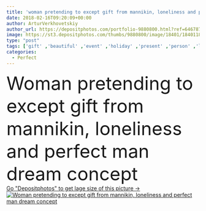 ```yaml
---
title: 'woman pretending to except gift from mannikin, loneliness and perfect man dream concept'
date: 2018-02-16T09:20:09+00:00
author: ArturVerkhovetskiy
author_url: https://depositphotos.com/portfolio-9880800.html?ref=64678756
image: https://st3.depositphotos.com/thumbs/9880800/image/18401/184011896/api_thumb_450.jpg?forcejpeg=true
type: "post"
tags: ['gift' ,'beautiful' ,'event' ,'holiday' ,'present' ,'person' ,'love' ,'girl' ,'clothing' ,'people' ,'model' ,'concept' ,'home' ,'indoors' ,'loneliness' ,'clothes' ,'guy' ,'sketch' ,'alone' ,'attractive' ,'casual' ,'dreams' ,'lonely' ,'puppet' ,'dummy' ,'mannequin' ,'scarecrow' ,'poppet' ,'desperation' ,'pretending' ,'manikin' ,'except' ,'jackstraw' ,'mannikin' ,'young adult' ,'Domestic Life' ,'caucasian woman' ,'unrequited love' ,'layman doll' ,'perfect relationship dream' ,'one way love' ,'perfect man dream' ]
categories: 
  - Perfect
---
```

<div aling="center">
            <font size="60"> Woman pretending to except gift from mannikin, loneliness and perfect man dream concept</font>   
</div>
<div>
    <a href='https://st3.depositphotos.com/thumbs/9880800/image/18401/184011896/api_thumb_450.jpg?forcejpeg=true?ref=64678756' target=_blank > Go "Depositphotos" to get lage size of this picture ->
        <img href='https://st3.depositphotos.com/thumbs/9880800/image/18401/184011896/api_thumb_450.jpg?forcejpeg=true?ref=64678756' src='https://st3.depositphotos.com/9880800/18401/i/950/depositphotos_184011896-stock-photo-woman-pretending-gift-mannikin-loneliness.jpg?forcejpeg=true' alt='Woman pretending to except gift from mannikin, loneliness and perfect man dream concept' >
    </a>
</div>
